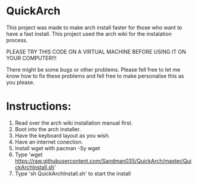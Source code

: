 # QuickArch

This project was made to make arch install faster for those who want to have a fast install. This project used the arch wiki for the instalation process.

PLEASE TRY THIS CODE ON A VIRTUAL MACHINE BEFORE USING IT ON YOUR COMPUTER!!!

There might be some bugs or other problems. Please fell free to let me know how to fix these problems and fell free to make personalise this as you please.

# Instructions:

1. Read over the arch wiki installation manual first.
2. Boot into the arch installer.
3. Have the keyboard layout as you wish.
4. Have an internet conection.
5. Install wget with pacman -Sy wget
6. Type 'wget https://raw.githubusercontent.com/Sandman035/QuickArch/master/QuickArchInstall.sh'
7. Type 'sh QuickArchInstall.sh' to start the install

